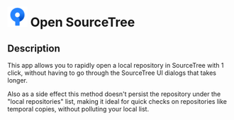 
# <img src="icon.png" width="45"/> Open SourceTree


## Description

This app allows you to rapidly open a local repository in SourceTree with 1 click,
without having to go through the SourceTree UI dialogs that takes longer.

Also as a side effect this method doesn't persist the repository under the "local repositories" list, 
making it ideal for quick checks on repositories like temporal copies, without polluting your local list.
